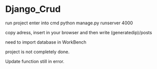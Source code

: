 # Django_Crud

run project enter into cmd python manage.py runserver 4000

copy adress, insert in your browser and then write (generatedip)/posts

need to import database in WorkBench

project is not completely done.

Update function still in error. 


